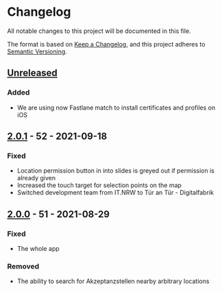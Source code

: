 # Changelog
All notable changes to this project will be documented in this file.

The format is based on [Keep a Changelog](https://keepachangelog.com/en/1.0.0/),
and this project adheres to [Semantic Versioning](https://semver.org/spec/v2.0.0.html).

## [Unreleased]
### Added
- We are using now Fastlane match to install certificates and profiles on iOS

## [2.0.1] - 52 - 2021-09-18
### Fixed
- Location permission button in into slides is greyed out if permission is already given
- Increased the touch target for selection points on the map
- Switched development team from IT.NRW to Tür an Tür - Digitalfabrik


## [2.0.0] - 51 - 2021-08-29
### Fixed
- The whole app
### Removed
- The ability to search for Akzeptanzstellen nearby arbitrary locations

[Unreleased]: https://github.com/olivierlacan/keep-a-changelog/compare/v2.0.1...HEAD
[2.0.1]: https://github.com/olivierlacan/keep-a-changelog/compare/v2.0.0...v2.0.1
[2.0.0]: https://github.com/olivierlacan/keep-a-changelog/releases/tag/v2.0.0

